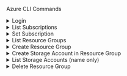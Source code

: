Azure CLI Commands

<details>
<summary>Login</summary>
az login
</details>

<details>
<summary>List Subscriptions</summary>
az account list -o table
</details>

<details>
<summary>Set Subscription</summary>
az account set -s SUBSCRIPTION_ID
</details>

<details>
<summary>List Resource Groups</summary>
az group list -o table
</details>

<details>
<summary>Create Resource Group</summary>
az group create --location westeurope --resource-group NAME-rg-cli
</details>

<details>
<summary>Create Storage Account in Resource Group</summary>
az storage account create --location westeurope --resource-group NAME-rg-cli --name NAMEstorage
</details>

<details>
<summary>List Storage Accounts (name only)</summary>
az storage account list --query "[].{Name:name}" -o table
</details>

<details>
<summary>Delete Resource Group</summary>
az group delete --resource-group NAME-rg-cli
</details>